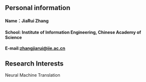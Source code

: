 ## Personal information
#### Name：JiaRui Zhang
#### School: Institute of Information Engineering, Chinese Academy of Science
#### E-mail:zhangjiarui@iie.ac.cn

## Research Interests
Neural Machine Translation
